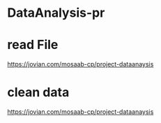 # DataAnalysis-pr
# read File 
 https://jovian.com/mosaab-cp/project-dataanaysis
# clean data
https://jovian.com/mosaab-cp/project-dataanaysis
